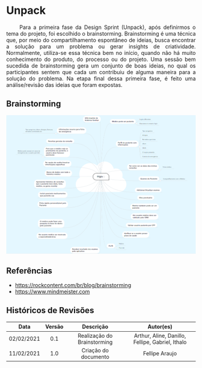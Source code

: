 # Unpack
<p style="text-align: justify;"> &emsp;&emsp;
Para a primeira fase da Design Sprint (Unpack), após definirmos o tema do projeto, foi escolhido o brainstorming. Brainstorming é uma técnica que, por meio do compartilhamento espontâneo de ideias, busca encontrar a solução para um problema ou gerar insights de criatividade. Normalmente, utiliza-se essa técnica bem no início, quando não há muito conhecimento do produto, do processo ou do projeto. Uma sessão bem sucedida de brainstorming gera um conjunto de boas ideias, no qual os participantes sentem que cada um contribuiu de alguma maneira para a solução do problema. Na etapa final dessa primeira fase, é feito uma análise/revisão das ideias que foram expostas.
</p>

## Brainstorming
![Brainstorming](../assets/images/brainstorming.png)

## Referências
* https://rockcontent.com/br/blog/brainstorming
* https://www.mindmeister.com

## Históricos de Revisões

|    Data    |  Versão  |         Descrição           |                   Autor(es)                      |
| :--------: | :------: | :-------------------------: | :----------------------------------------------: |
| 02/02/2021 |   0.1    | Realização do Brainstorming | Arthur, Aline, Danillo, Fellipe, Gabriel, Ithalo |
| 11/02/2021 |   1.0    |    Criação do documento     |                  Fellipe Araujo                  |